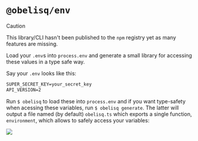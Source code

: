 # `@obelisq/env`

> [!CAUTION]
> This library/CLI hasn't been published to the `npm` registry yet as many features are missing.

Load your `.env`s into `process.env` and generate a small library for accessing these values in a type safe way.

Say your `.env` looks like this:

```txt
SUPER_SECRET_KEY=your_secret_key
API_VERSION=2
```

Run `$ obelisq` to load these into `process.env` and if you want type-safety when acessing these variables, run `$ obelisq generate`. The latter will output a file named (by default) `obelisq.ts` which exports a single function, `environment`, which allows to safely access your variables:

![](https://i.imgur.com/OrKw6AY.png)
